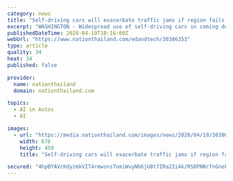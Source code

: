 ```yaml
---
category: news
title: "Self-driving cars will exacerbate traffic jams if region fails to act, study says"
excerpt: "WASHINGTON - Widespread use of self-driving cars in coming decades will increase congestion and pollution in the Washington region if governments don't take steps to avoid such consequences, according a study commissioned by the District of Columbia government. The vehicles could also improve access to transportation and affordable housing ..."
publishedDateTime: 2020-04-19T10:16:00Z
webUrl: "https://www.nationthailand.com/edandtech/30386353"
type: article
quality: 34
heat: 34
published: false

provider:
  name: nationthailand
  domain: nationthailand.com

topics:
  - AI in Autos
  - AI

images:
  - url: "https://media.nationthailand.com/images/news/2020/04/19/30386353/800_222608519981f0a.jpg?v=1587291326"
    width: 676
    height: 450
    title: "Self-driving cars will exacerbate traffic jams if region fails to act, study says"

secured: "4hpBYAVcKdyzmkVIT4rmwsnsTomiWvyNb6jU8t7IRa22i4k/RS0PNNrfnGneFA3fVxi4xf6yT5Jbnd1dYmzlEJ0KMJufkFgNN3IwfLWW3y+/7I/plp5MEeA93zs1V3hledVhzCvoRzWYrvrht14XPlQqLfbWBtfz240Q6VCxq4HrpLJDmnquzdrhf/G1UKSjVjyxItIBYebuPqpAEf7okXCyd3kBod5GxWPL5Gq/LrN5nnrEC1aXsdZCw8uDiLemVNeD6DEw1D5liLSYMm6u7MzHIkrNvUbdD/PAL3LjSw0lPxeJgPHWZwFPzrCiTudSrMLV53jxSrIDRVM7AlahRXvcJJS/3VI8QPd0/pCsCSH1T2Ph80SpTz/gUb5UEBig42tNAvBnKlycrr0sjJaUXxV2za8HpdI0AgB0JYJWlVigzlYa22LoWvTDU1DWLmKzpiwGRMVp92QnPjg8ayo2snFX336U7axk2F56MjqLanc=;xMccT4FMFRK6wz7HxYYWTg=="
---
```


